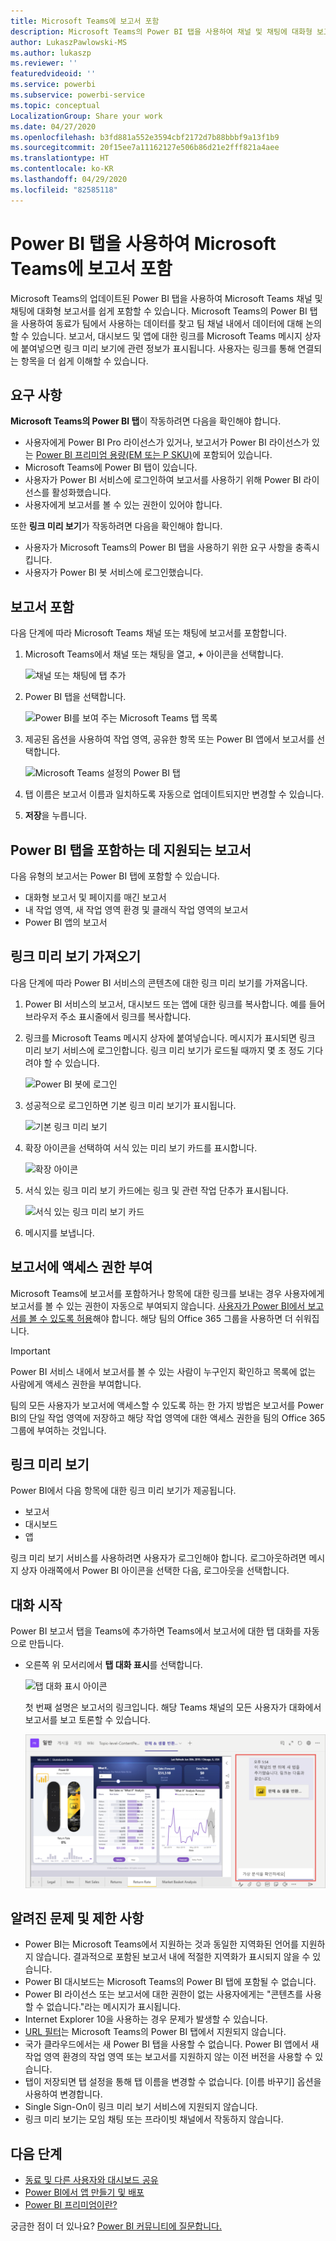 ```yaml
---
title: Microsoft Teams에 보고서 포함
description: Microsoft Teams의 Power BI 탭을 사용하여 채널 및 채팅에 대화형 보고서를 쉽게 포함할 수 있습니다.
author: LukaszPawlowski-MS
ms.author: lukaszp
ms.reviewer: ''
featuredvideoid: ''
ms.service: powerbi
ms.subservice: powerbi-service
ms.topic: conceptual
LocalizationGroup: Share your work
ms.date: 04/27/2020
ms.openlocfilehash: b3fd881a552e3594cbf2172d7b88bbbf9a13f1b9
ms.sourcegitcommit: 20f15ee7a11162127e506b86d21e2fff821a4aee
ms.translationtype: HT
ms.contentlocale: ko-KR
ms.lasthandoff: 04/29/2020
ms.locfileid: "82585118"
---
```

# <a name="embed-reports-in-microsoft-teams-with-the-power-bi-tab"></a>Power BI 탭을 사용하여 Microsoft Teams에 보고서 포함

Microsoft Teams의 업데이트된 Power BI 탭을 사용하여 Microsoft Teams 채널 및 채팅에 대화형 보고서를 쉽게 포함할 수 있습니다. Microsoft Teams의 Power BI 탭을 사용하여 동료가 팀에서 사용하는 데이터를 찾고 팀 채널 내에서 데이터에 대해 논의할 수 있습니다.  보고서, 대시보드 및 앱에 대한 링크를 Microsoft Teams 메시지 상자에 붙여넣으면 링크 미리 보기에 관련 정보가 표시됩니다. 사용자는 링크를 통해 연결되는 항목을 더 쉽게 이해할 수 있습니다.

## <a name="requirements"></a>요구 사항

**Microsoft Teams의 Power BI 탭**이 작동하려면 다음을 확인해야 합니다.

- 사용자에게 Power BI Pro 라이선스가 있거나, 보고서가 Power BI 라이선스가 있는 [Power BI 프리미엄 용량(EM 또는 P SKU)](service-premium-what-is.md)에 포함되어 있습니다.
- Microsoft Teams에 Power BI 탭이 있습니다.
- 사용자가 Power BI 서비스에 로그인하여 보고서를 사용하기 위해 Power BI 라이선스를 활성화했습니다.
- 사용자에게 보고서를 볼 수 있는 권한이 있어야 합니다.

또한 **링크 미리 보기**가 작동하려면 다음을 확인해야 합니다.
- 사용자가 Microsoft Teams의 Power BI 탭을 사용하기 위한 요구 사항을 충족시킵니다.
- 사용자가 Power BI 봇 서비스에 로그인했습니다. 


## <a name="embed-your-report"></a>보고서 포함

다음 단계에 따라 Microsoft Teams 채널 또는 채팅에 보고서를 포함합니다.

1. Microsoft Teams에서 채널 또는 채팅을 열고, **+** 아이콘을 선택합니다.

    ![채널 또는 채팅에 탭 추가](media/service-embed-report-microsoft-teams/service-embed-report-microsoft-teams-add.png)

2. Power BI 탭을 선택합니다.

    ![Power BI를 보여 주는 Microsoft Teams 탭 목록](media/service-embed-report-microsoft-teams/service-embed-report-microsoft-teams-tab.png)

3. 제공된 옵션을 사용하여 작업 영역, 공유한 항목 또는 Power BI 앱에서 보고서를 선택합니다.

    ![Microsoft Teams 설정의 Power BI 탭](media/service-embed-report-microsoft-teams/service-embed-report-microsoft-teams-tab-settings.png)

4. 탭 이름은 보고서 이름과 일치하도록 자동으로 업데이트되지만 변경할 수 있습니다. 

5. **저장**을 누릅니다.

## <a name="supported-reports-for-embedding-the-power-bi-tab"></a>Power BI 탭을 포함하는 데 지원되는 보고서
다음 유형의 보고서는 Power BI 탭에 포함할 수 있습니다.

- 대화형 보고서 및 페이지를 매긴 보고서
- 내 작업 영역, 새 작업 영역 환경 및 클래식 작업 영역의 보고서
- Power BI 앱의 보고서

## <a name="get-a-link-preview"></a>링크 미리 보기 가져오기

다음 단계에 따라 Power BI 서비스의 콘텐츠에 대한 링크 미리 보기를 가져옵니다.

1. Power BI 서비스의 보고서, 대시보드 또는 앱에 대한 링크를 복사합니다. 예를 들어 브라우저 주소 표시줄에서 링크를 복사합니다.

2. 링크를 Microsoft Teams 메시지 상자에 붙여넣습니다. 메시지가 표시되면 링크 미리 보기 서비스에 로그인합니다. 링크 미리 보기가 로드될 때까지 몇 초 정도 기다려야 할 수 있습니다.

    ![Power BI 봇에 로그인](media/service-embed-report-microsoft-teams/service-teams-link-preview-sign-in-needed.png)

3. 성공적으로 로그인하면 기본 링크 미리 보기가 표시됩니다.

    ![기본 링크 미리 보기](media/service-embed-report-microsoft-teams/service-teams-link-preview-basic.png)

4. 확장 아이콘을 선택하여 서식 있는 미리 보기 카드를 표시합니다.

    ![확장 아이콘](media/service-embed-report-microsoft-teams/service-teams-link-preview-expand-icon.png)

5. 서식 있는 링크 미리 보기 카드에는 링크 및 관련 작업 단추가 표시됩니다.

    ![서식 있는 링크 미리 보기 카드](media/service-embed-report-microsoft-teams/service-teams-link-preview-nice-card.png)

6. 메시지를 보냅니다.



## <a name="grant-access-to-reports"></a>보고서에 액세스 권한 부여

Microsoft Teams에 보고서를 포함하거나 항목에 대한 링크를 보내는 경우 사용자에게 보고서를 볼 수 있는 권한이 자동으로 부여되지 않습니다. [사용자가 Power BI에서 보고서를 볼 수 있도록 허용](service-share-dashboards.md)해야 합니다. 해당 팀의 Office 365 그룹을 사용하면 더 쉬워집니다. 

> [!IMPORTANT]
> Power BI 서비스 내에서 보고서를 볼 수 있는 사람이 누구인지 확인하고 목록에 없는 사람에게 액세스 권한을 부여합니다.

팀의 모든 사용자가 보고서에 액세스할 수 있도록 하는 한 가지 방법은 보고서를 Power BI의 단일 작업 영역에 저장하고 해당 작업 영역에 대한 액세스 권한을 팀의 Office 365 그룹에 부여하는 것입니다.

## <a name="link-previews"></a>링크 미리 보기 

Power BI에서 다음 항목에 대한 링크 미리 보기가 제공됩니다.
- 보고서
- 대시보드
- 앱

링크 미리 보기 서비스를 사용하려면 사용자가 로그인해야 합니다. 로그아웃하려면 메시지 상자 아래쪽에서 Power BI 아이콘을 선택한 다음, 로그아웃을 선택합니다.

## <a name="start-a-conversation"></a>대화 시작

Power BI 보고서 탭을 Teams에 추가하면 Teams에서 보고서에 대한 탭 대화를 자동으로 만듭니다. 

- 오른쪽 위 모서리에서 **탭 대화 표시**를 선택합니다.

    ![탭 대화 표시 아이콘](media/service-embed-report-microsoft-teams/power-bi-teams-conversation-icon.png)

    첫 번째 설명은 보고서의 링크입니다. 해당 Teams 채널의 모든 사용자가 대화에서 보고서를 보고 토론할 수 있습니다.

    ![탭 대화](media/service-embed-report-microsoft-teams/power-bi-teams-conversation-tab.png)

## <a name="known-issues-and-limitations"></a>알려진 문제 및 제한 사항

- Power BI는 Microsoft Teams에서 지원하는 것과 동일한 지역화된 언어를 지원하지 않습니다. 결과적으로 포함된 보고서 내에 적절한 지역화가 표시되지 않을 수 있습니다.
- Power BI 대시보드는 Microsoft Teams의 Power BI 탭에 포함될 수 없습니다.
- Power BI 라이선스 또는 보고서에 대한 권한이 없는 사용자에게는 "콘텐츠를 사용할 수 없습니다."라는 메시지가 표시됩니다.
- Internet Explorer 10을 사용하는 경우 문제가 발생할 수 있습니다. <!--You can look at the [browsers support for Power BI](consumer/end-user-browsers.md) and for [Office 365](https://products.office.com/office-system-requirements#Browsers-section). -->
- [URL 필터](service-url-filters.md)는 Microsoft Teams의 Power BI 탭에서 지원되지 않습니다.
- 국가 클라우드에서는 새 Power BI 탭을 사용할 수 없습니다. Power BI 앱에서 새 작업 영역 환경의 작업 영역 또는 보고서를 지원하지 않는 이전 버전을 사용할 수 있습니다. 
- 탭이 저장되면 탭 설정을 통해 탭 이름을 변경할 수 없습니다. [이름 바꾸기] 옵션을 사용하여 변경합니다.
- Single Sign-On이 링크 미리 보기 서비스에 지원되지 않습니다.
- 링크 미리 보기는 모임 채팅 또는 프라이빗 채널에서 작동하지 않습니다.

## <a name="next-steps"></a>다음 단계
- [동료 및 다른 사용자와 대시보드 공유](service-share-dashboards.md)  
- [Power BI에서 앱 만들기 및 배포](service-create-distribute-apps.md)  
- [Power BI 프리미엄이란?](service-premium-what-is.md)

궁금한 점이 더 있나요? [Power BI 커뮤니티에 질문합니다.](https://community.powerbi.com/)
